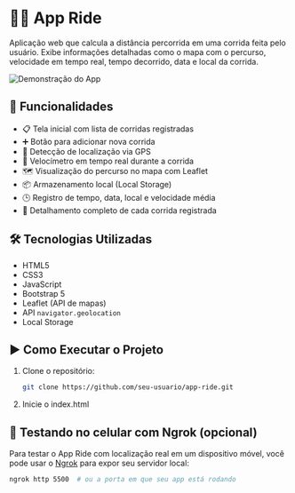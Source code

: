 # 🚴‍♀️ App Ride

Aplicação web que calcula a distância percorrida em uma corrida feita pelo usuário. Exibe informações detalhadas como o mapa com o percurso, velocidade em tempo real, tempo decorrido, data e local da corrida.

![Demonstração do App](.project_show/AppRide.gif)

## 🧩 Funcionalidades

- 📋 Tela inicial com lista de corridas registradas
- ➕ Botão para adicionar nova corrida
- 📍 Detecção de localização via GPS
- 🚀 Velocímetro em tempo real durante a corrida
- 🗺️ Visualização do percurso no mapa com Leaflet
- 📦 Armazenamento local (Local Storage)
- 🕒 Registro de tempo, data, local e velocidade média
- 📑 Detalhamento completo de cada corrida registrada

## 🛠 Tecnologias Utilizadas

- HTML5
- CSS3
- JavaScript
- Bootstrap 5
- Leaflet (API de mapas)
- API `navigator.geolocation`
- Local Storage

## ▶️ Como Executar o Projeto

1. Clone o repositório:
   ```bash
   git clone https://github.com/seu-usuario/app-ride.git

2. Inicie o index.html

## 📱 Testando no celular com Ngrok (opcional)

Para testar o App Ride com localização real em um dispositivo móvel, você pode usar o [Ngrok](https://ngrok.com/) para expor seu servidor local:

```bash
ngrok http 5500  # ou a porta em que seu app está rodando
